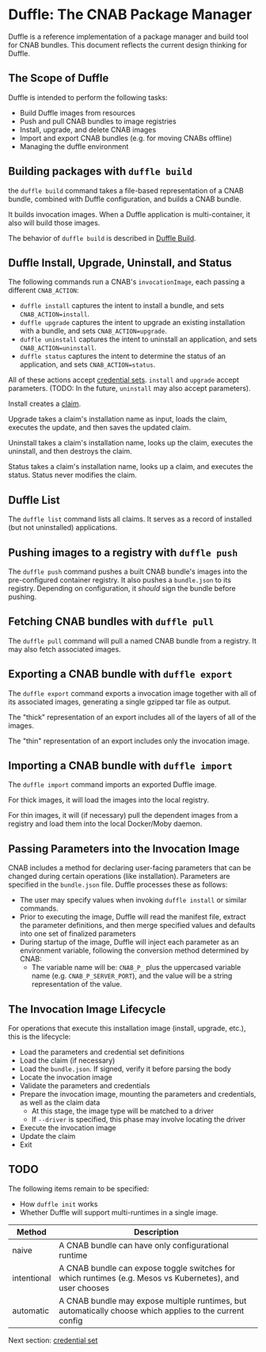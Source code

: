 # Duffle: The CNAB Package Manager

Duffle is a reference implementation of a package manager and build tool for CNAB bundles. This document reflects the current design thinking for Duffle.

## The Scope of Duffle

Duffle is intended to perform the following tasks:

- Build Duffle images from resources
- Push and pull CNAB bundles to image registries
- Install, upgrade, and delete CNAB images
- Import and export CNAB bundles (e.g. for moving CNABs offline)
- Managing the duffle environment

## Building packages with `duffle build`

the `duffle build` command takes a file-based representation of a CNAB bundle, combined with Duffle configuration, and builds a CNAB bundle.

It builds invocation images. When a Duffle application is multi-container, it also will build those images.

The behavior of `duffle build` is described in [Duffle Build](203-duffle-build.md).

## Duffle Install, Upgrade, Uninstall, and Status

The following commands run a CNAB's `invocationImage`, each passing a different `CNAB_ACTION`:

- `duffle install` captures the intent to install a bundle, and sets `CNAB_ACTION=install`.
- `duffle upgrade` captures the intent to upgrade an existing installation with a bundle, and sets `CNAB_ACTION=upgrade`.
- `duffle uninstall` captures the intent to uninstall an application, and sets `CNAB_ACTION=uninstall`.
- `duffle status` captures the intent to determine the status of an application, and sets `CNAB_ACTION=status`.

All of these actions accept [credential sets](201-credentialsets.md). `install` and `upgrade` accept parameters. (TODO: In the future, `uninstall` may also accept parameters).

Install creates a [claim](104-claims.md).

Upgrade takes a claim's installation name as input, loads the claim, executes the update, and then saves the updated claim.

Uninstall takes a claim's installation name, looks up the claim, executes the uninstall, and then destroys the claim.

Status takes a claim's installation name, looks up a claim, and executes the status. Status never modifies the claim.

## Duffle List

The `duffle list` command lists all claims. It serves as a record of installed (but not uninstalled) applications.

## Pushing images to a registry with `duffle push`

The `duffle push` command pushes a built CNAB bundle's images into the pre-configured container registry. It also pushes a `bundle.json` to its registry. Depending on configuration, it _should_ sign the bundle before pushing.

## Fetching CNAB bundles with `duffle pull`

The `duffle pull` command will pull a named CNAB bundle from a registry. It may also fetch associated images.

## Exporting a CNAB bundle with `duffle export`

The `duffle export` command exports a invocation image together with all of its associated images, generating a single gzipped tar file as output.

The "thick" representation of an export includes all of the layers of all of the images.

The "thin" representation of an export includes only the invocation image.

## Importing a CNAB bundle with `duffle import`

The `duffle import` command imports an exported Duffle image.

For thick images, it will load the images into the local registry.

For thin images, it will (if necessary) pull the dependent images from a registry and load them into the local Docker/Moby daemon.

## Passing Parameters into the Invocation Image

CNAB includes a method for declaring user-facing parameters that can be changed during certain operations (like installation). Parameters are specified in the `bundle.json` file. Duffle processes these as follows:

- The user may specify values when invoking `duffle install` or similar commands.
- Prior to executing the image, Duffle will read the manifest file, extract the parameter definitions, and then merge specified values and defaults into one set of finalized parameters
- During startup of the image, Duffle will inject each parameter as an environment variable, following the conversion method determined by CNAB:
  - The variable name will be: `CNAB_P_` plus the uppercased variable name (e.g. `CNAB_P_SERVER_PORT`), and the value will be a string representation of the value.

## The Invocation Image Lifecycle

For operations that execute this installation image (install, upgrade, etc.), this is the lifecycle:

- Load the parameters and credential set definitions
- Load the claim (if necessary)
- Load the `bundle.json`. If signed, verify it before parsing the body
- Locate the invocation image
- Validate the parameters and credentials
- Prepare the invocation image, mounting the parameters and credentials, as well as the claim data
  - At this stage, the image type will be matched to a driver
  - If `--driver` is specified, this phase may involve locating the driver
- Execute the invocation image
- Update the claim
- Exit

## TODO

The following items remain to be specified:

- How `duffle init` works
- Whether Duffle will support multi-runtimes in a single image.

| Method | Description |
| --- | --- |
| naive | A CNAB bundle can have only configurational runtime |
| intentional | A CNAB bundle can expose toggle switches for which runtimes (e.g. Mesos vs Kubernetes), and user chooses |
| automatic | A CNAB bundle may expose multiple runtimes, but automatically choose which applies to the current config |

Next section: [credential set](201-credentialset.md)

